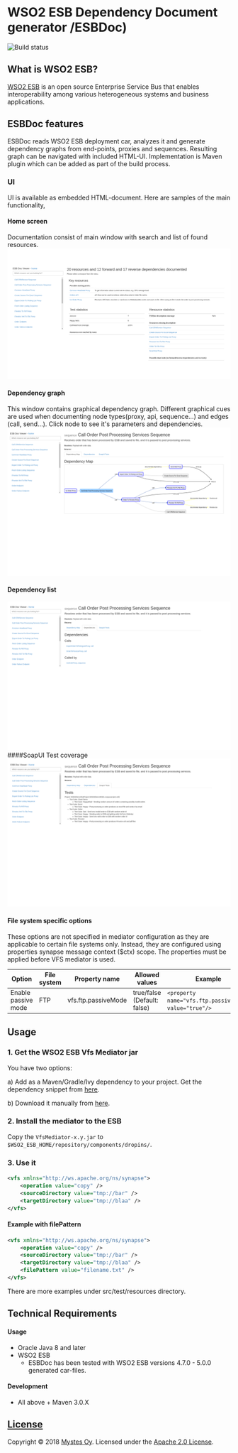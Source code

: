 # WSO2 ESB Dependency Document generator /ESBDoc)
![Build status](https://circleci.com/gh/Mystes/wso2-esb-vfs-mediator.svg?style=shield&circle-token=1d26db62821d6a3f03e9780657db6af6757e4fd2)
## What is WSO2 ESB?
[WSO2 ESB](http://wso2.com/products/enterprise-service-bus/) is an open source Enterprise Service Bus that enables interoperability among various heterogeneous systems and business applications.

## ESBDoc features
ESBDoc reads WSO2 ESB deployment car, analyzes it and generate dependency graphs from end-points, proxies and sequences. 
Resulting graph can be navigated with included HTML-UI.
Implementation is Maven plugin which can be added as part of the build process.
### UI
UI is available as embedded HTML-document. Here are samples of the main functionality,
#### Home screen
Documentation consist of main window with search and list of found resources.
![MainWindow](https://github.com/Mystes/esbdoc/blob/master/ESBDoc-plugin/images/main.png)
#### Dependency graph
This window contains graphical dependency graph.  Different graphical cues are used when documenting
node types(proxy, api, sequence...) and edges (call, send...). Click node to see it's parameters and dependencies.
![GraphWindow](https://github.com/Mystes/esbdoc/blob/master/ESBDoc-plugin/images/dependencygraph.png)
#### Dependency list
![ListWindow](https://github.com/Mystes/esbdoc/blob/master/ESBDoc-plugin/images/dependencylist.png)
####SoapUI Test coverage
![TesttWindow](https://github.com/Mystes/esbdoc/blob/master/ESBDoc-plugin/images/testlist.png)

#### File system specific options
These options are not specified in mediator configuration as they are applicable to certain file systems only. Instead, they are configured using properties synapse message context ($ctx) scope. The properties must be applied before VFS mediator is used.

| Option | File system | Property name | Allowed values | Example |
| --- | --- | --- | --- | --- |
| Enable passive mode |	FTP |	vfs.ftp.passiveMode	| true/false (Default: false) | ```<property name="vfs.ftp.passiveMode" value="true"/>``` |

## Usage

### 1. Get the WSO2 ESB Vfs Mediator jar

You have two options:

a) Add as a Maven/Gradle/Ivy dependency to your project. Get the dependency snippet from [here](https://bintray.com/mystes/maven/wso2-esb-vfs-mediator/view).

b) Download it manually from [here](https://github.com/Mystes/wso2-esb-vfs-mediator/releases/tag/release-1.0).

### 2. Install the mediator to the ESB
Copy the `VfsMediator-x.y.jar` to `$WSO2_ESB_HOME/repository/components/dropins/`.

### 3. Use it

```xml
<vfs xmlns="http://ws.apache.org/ns/synapse">
    <operation value="copy" />
    <sourceDirectory value="tmp://bar" />
    <targetDirectory value="tmp://blaa" />
</vfs>
```

#### Example with filePattern
```xml
<vfs xmlns="http://ws.apache.org/ns/synapse">
    <operation value="copy" />
    <sourceDirectory value="tmp://bar" />
    <targetDirectory value="tmp://blaa" />
    <filePattern value="filename.txt" />
</vfs>
```
There are more examples under src/test/resources directory.

## Technical Requirements

#### Usage

* Oracle Java 8 and later
* WSO2 ESB
    * ESBDoc has been tested with WSO2 ESB versions 4.7.0 - 5.0.0 generated car-files.

#### Development

* All above + Maven 3.0.X

## [License](LICENSE)

Copyright &copy; 2018 [Mystes Oy](http://www.mystes.fi). Licensed under the [Apache 2.0 License](LICENSE).
